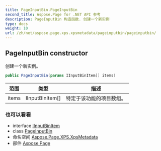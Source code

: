 ```yaml
---
title: PageInputBin.PageInputBin
second_title: Aspose.Page for .NET API 参考
description: PageInputBin 构造函数. 创建一个新实例
type: docs
weight: 10
url: /zh/net/aspose.page.xps.xpsmetadata/pageinputbin/pageinputbin/
---
```

## PageInputBin constructor

创建一个新实例。

```csharp
public PageInputBin(params IInputBinItem[] items)
```

| 范围 | 类型 | 描述 |
| --- | --- | --- |
| items | IInputBinItem[] | 特定于该功能的项目数组。 |

### 也可以看看

* interface [IInputBinItem](../../inputbin.iinputbinitem/)
* class [PageInputBin](../)
* 命名空间 [Aspose.Page.XPS.XpsMetadata](../../pageinputbin/)
* 部件 [Aspose.Page](../../../)


